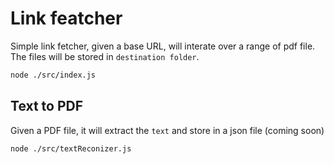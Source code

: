 # Link featcher

Simple link fetcher, given a base URL, will interate over a range of pdf file.
The files will be stored in `destination folder`.

```sh
node ./src/index.js
```

## Text to PDF

Given a PDF file, it will extract the `text` and store in a json file (coming soon)

```sh
node ./src/textReconizer.js
```
